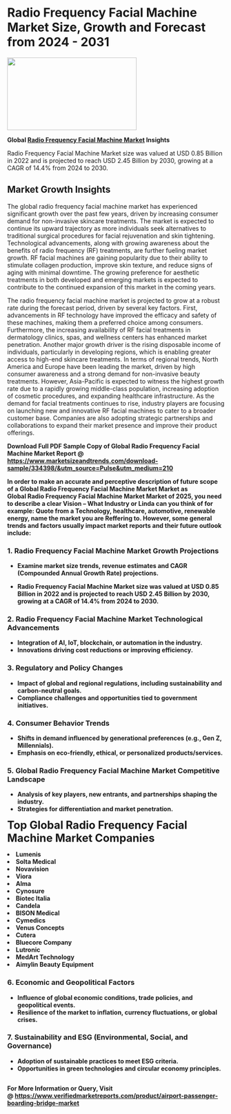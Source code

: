 <H1>Radio Frequency Facial Machine Market Size, Growth and Forecast from 2024 - 2031</H1><img class="aligncenter size-medium wp-image-584254" src="https://thirdeyenews.in/wp-content/uploads/2024/09/Global-Market-Research-300x168.jpeg" alt="" width="300" height="168" /><p><strong>Global&nbsp;<a href="https://www.marketsizeandtrends.com/download-sample/334398/&amp;utm_source=Pulse&amp;utm_medium=210">Radio Frequency Facial Machine Market</a> Insights</strong></p><p>Radio Frequency Facial Machine Market size was valued at USD 0.85 Billion in 2022 and is projected to reach USD 2.45 Billion by 2030, growing at a CAGR of 14.4% from 2024 to 2030.</p><p><h2>Market Growth Insights</h2> <p>The global radio frequency facial machine market has experienced significant growth over the past few years, driven by increasing consumer demand for non-invasive skincare treatments. The market is expected to continue its upward trajectory as more individuals seek alternatives to traditional surgical procedures for facial rejuvenation and skin tightening. Technological advancements, along with growing awareness about the benefits of radio frequency (RF) treatments, are further fueling market growth. RF facial machines are gaining popularity due to their ability to stimulate collagen production, improve skin texture, and reduce signs of aging with minimal downtime. The growing preference for aesthetic treatments in both developed and emerging markets is expected to contribute to the continued expansion of this market in the coming years.</p> <p><strong></strong></p> <p>The radio frequency facial machine market is projected to grow at a robust rate during the forecast period, driven by several key factors. First, advancements in RF technology have improved the efficacy and safety of these machines, making them a preferred choice among consumers. Furthermore, the increasing availability of RF facial treatments in dermatology clinics, spas, and wellness centers has enhanced market penetration. Another major growth driver is the rising disposable income of individuals, particularly in developing regions, which is enabling greater access to high-end skincare treatments. In terms of regional trends, North America and Europe have been leading the market, driven by high consumer awareness and a strong demand for non-invasive beauty treatments. However, Asia-Pacific is expected to witness the highest growth rate due to a rapidly growing middle-class population, increasing adoption of cosmetic procedures, and expanding healthcare infrastructure. As the demand for facial treatments continues to rise, industry players are focusing on launching new and innovative RF facial machines to cater to a broader customer base. Companies are also adopting strategic partnerships and collaborations to expand their market presence and improve their product offerings.</p> <p><strong></p><p><span class=""><strong>Download Full PDF Sample Copy of Global Radio Frequency Facial Machine Market Report</strong> @ <a href="https://www.marketsizeandtrends.com/download-sample/334398/&amp;utm_source=Pulse&amp;utm_medium=210" target="_blank">https://www.marketsizeandtrends.com/download-sample/334398/&amp;utm_source=Pulse&amp;utm_medium=210</a></span></p><p>In order to make an accurate and perceptive description of future scope of a Global&nbsp;Radio Frequency Facial Machine Market Market as Global&nbsp;Radio Frequency Facial Machine Market Market of 2025, you need to describe a clear Vision &ndash; What Industry or Linda can you think of for example: Quote from a Technology, healthcare, automotive, renewable energy, name the market you are Reffering to. However, some general trends and factors usually impact market reports and their future outlook include:</p><h3>1.&nbsp;<strong>Radio Frequency Facial Machine Market Growth Projections</strong></h3><ul><li>Examine market size trends, revenue estimates and CAGR (Compounded Annual Growth Rate) projections.</li><li><p>Radio Frequency Facial Machine Market size was valued at USD 0.85 Billion in 2022 and is projected to reach USD 2.45 Billion by 2030, growing at a CAGR of 14.4% from 2024 to 2030.</p></li></ul><h3>2.&nbsp;<strong>Radio Frequency Facial Machine Market Technological Advancements</strong></h3><ul><li>Integration of AI, IoT, blockchain, or automation in the industry.</li><li>Innovations driving cost reductions or improving efficiency.</li></ul><h3>3.&nbsp;<strong>Regulatory and Policy Changes</strong></h3><ul><li>Impact of global and regional regulations, including sustainability and carbon-neutral goals.</li><li>Compliance challenges and opportunities tied to government initiatives.</li></ul><h3>4.&nbsp;<strong>Consumer Behavior Trends</strong></h3><ul><li>Shifts in demand influenced by generational preferences (e.g., Gen Z, Millennials).</li><li>Emphasis on eco-friendly, ethical, or personalized products/services.</li></ul><h3>5.&nbsp;<strong>Global Radio Frequency Facial Machine Market Competitive Landscape</strong></h3><ul><li>Analysis of key players, new entrants, and partnerships shaping the industry.</li><li>Strategies for differentiation and market penetration.</li></ul><p data-pm-slice="1 1 []"><span style="color: inherit; font-family: inherit; font-size: 25px;">Top Global Radio Frequency Facial Machine Market Companies</span></p><div class="" data-test-id=""><p><li>Lumenis</li><li> Solta Medical</li><li> Novavision</li><li> Viora</li><li> Alma</li><li> Cynosure</li><li> Biotec Italia</li><li> Candela</li><li> BISON Medical</li><li> Cymedics</li><li> Venus Concepts</li><li> Cutera</li><li> Bluecore Company</li><li> Lutronic</li><li> MedArt Technology</li><li> Aimylin Beauty Equipment</li></p></div><h3>6.&nbsp;<strong>Economic and Geopolitical Factors</strong></h3><ul><li>Influence of global economic conditions, trade policies, and geopolitical events.</li><li>Resilience of the market to inflation, currency fluctuations, or global crises.</li></ul><h3>7.&nbsp;<strong>Sustainability and ESG (Environmental, Social, and Governance)</strong></h3><ul><li>Adoption of sustainable practices to meet ESG criteria.</li><li>Opportunities in green technologies and circular economy principles.</li></ul><h2><strong style="font-size: 14px;">For More Information or Query, Visit @&nbsp;</strong><a style="background-color: #ffffff; font-size: 14px;" href="https://www.marketsizeandtrends.com/report/radio-frequency-facial-machine-market/" target="_blank">https://www.verifiedmarketreports.com/product/airport-passenger-boarding-bridge-market</a></h2>
